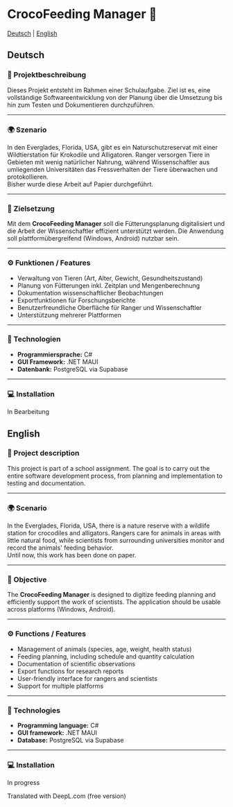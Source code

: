 # CrocoFeeding Manager 🐊

[Deutsch](#deutsch) | [English](#english)
## Deutsch

### 📘 Projektbeschreibung  
Dieses Projekt entsteht im Rahmen einer Schulaufgabe. Ziel ist es, eine vollständige Softwareentwicklung von der Planung über die Umsetzung bis hin zum Testen und Dokumentieren durchzuführen.

---

### 🌍 Szenario  
In den Everglades, Florida, USA, gibt es ein Naturschutzreservat mit einer Wildtierstation für Krokodile und Alligatoren. Ranger versorgen Tiere in Gebieten mit wenig natürlicher Nahrung, während Wissenschaftler aus umliegenden Universitäten das Fressverhalten der Tiere überwachen und protokollieren.  
Bisher wurde diese Arbeit auf Papier durchgeführt.

---

### 🎯 Zielsetzung  
Mit dem **CrocoFeeding Manager** soll die Fütterungsplanung digitalisiert und die Arbeit der Wissenschaftler effizient unterstützt werden. Die Anwendung soll plattformübergreifend (Windows, Android) nutzbar sein.

---

### ⚙️ Funktionen / Features  
- Verwaltung von Tieren (Art, Alter, Gewicht, Gesundheitszustand)  
- Planung von Fütterungen inkl. Zeitplan und Mengenberechnung  
- Dokumentation wissenschaftlicher Beobachtungen  
- Exportfunktionen für Forschungsberichte  
- Benutzerfreundliche Oberfläche für Ranger und Wissenschaftler  
- Unterstützung mehrerer Plattformen

---

### 🧰 Technologien  
- **Programmiersprache:** C#
- **GUI Framework:** .NET MAUI  
- **Datenbank:** PostgreSQL via Supabase

---

### 💻 Installation

In Bearbeitung

## English

### 📘 Project description  
This project is part of a school assignment. The goal is to carry out the entire software development process, from planning and implementation to testing and documentation.

---

### 🌍 Scenario  
In the Everglades, Florida, USA, there is a nature reserve with a wildlife station for crocodiles and alligators. Rangers care for animals in areas with little natural food, while scientists from surrounding universities monitor and record the animals' feeding behavior.  
Until now, this work has been done on paper.

---

### 🎯 Objective  
The **CrocoFeeding Manager** is designed to digitize feeding planning and efficiently support the work of scientists. The application should be usable across platforms (Windows, Android).

---

### ⚙️ Functions / Features  
- Management of animals (species, age, weight, health status)  
- Feeding planning, including schedule and quantity calculation  
- Documentation of scientific observations  
- Export functions for research reports  
- User-friendly interface for rangers and scientists  
- Support for multiple platforms

---

### 🧰 Technologies  
- **Programming language:** C#
- **GUI framework:** .NET MAUI  
- **Database:** PostgreSQL via Supabase

---

### 💻 Installation

In progress

Translated with DeepL.com (free version)